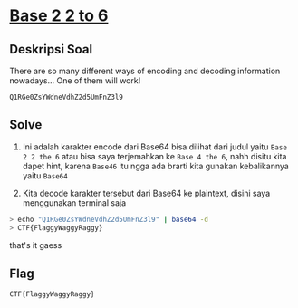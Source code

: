 # [Base 2 2 to 6](https://ctflearn.com/challenge/192)

## Deskripsi Soal

There are so many different ways of encoding and decoding information nowadays... One of them will work!

`Q1RGe0ZsYWdneVdhZ2d5UmFnZ3l9`

## Solve

1. Ini adalah karakter encode dari Base64 bisa dilihat dari judul yaitu `Base 2 2 the 6` atau bisa saya terjemahkan ke `Base 4 the 6`, nahh disitu kita dapet hint, karena `Base46` itu ngga ada brarti kita gunakan kebalikannya yaitu `Base64`

2. Kita decode karakter tersebut dari Base64 ke plaintext, disini saya menggunakan terminal saja

```bash
> echo "Q1RGe0ZsYWdneVdhZ2d5UmFnZ3l9" | base64 -d
> CTF{FlaggyWaggyRaggy}
```

that's it gaess

## Flag

`CTF{FlaggyWaggyRaggy}`
